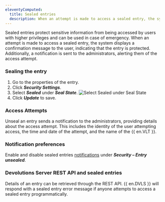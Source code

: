 ```yaml
---
eleventyComputed:
  title: Sealed entries 
  description: When an attempt is made to access a sealed entry, the system displays a confirmation message to the user, indicating that the entry is protected. 
---
```

Sealed entries protect sensitive information from being accessed by users with higher privileges and can be used in case of emergency. When an attempt is made to access a sealed entry, the system displays a confirmation message to the user, indicating that the entry is protected. Additionally, a notification is sent to the administrators, alerting them of the access attempt.

 ### Sealing the entry

1. Go to the properties of the entry.
1. Click ***Security Settings***.
1. Select ***Sealed*** under ***Seal State***.
![Select Sealed under Seal State](https://cdnweb.devolutions.net/docs/DVLS6001_2024_2.png)
1. Click ***Update*** to save.

 ### Access Attempts

Unseal an entry sends a notification to the administrators, providing details about the access attempt. This includes the identity of the user attempting access, the time and date of the attempt, and the name of the {{ en.VLT }}.

### Notification preferences

Enable and disable sealed entries [notifications](/server/web-interface/account-menu/notifications-preferences/) under ***Security – Entry unsealed***.

### Devolutions Server REST API and sealed entries

 Details of an entry can be retrieved through the REST API. {{ en.DVLS }} will respond with a sealed entry error message if anyone attempts to access a sealed entry programmatically.